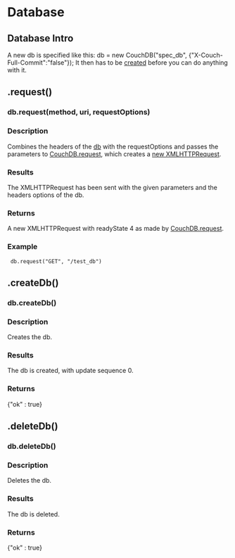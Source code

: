 # Database

## Database Intro
A new db is specified like this:
    db = new CouchDB("spec_db", {"X-Couch-Full-Commit":"false"});
It then has to be [created](/createDb) before you can do anything with it.


## .request()

### db.request(method, uri, requestOptions)

### Description
Combines the headers of the [db](/database-intro) with the requestOptions and passes the parameters to [CouchDB.request](/request), which creates a [new XMLHTTPRequest](/newXhr).

### Results
The XMLHTTPRequest has been sent with the given parameters and the headers options of the db.

### Returns
A new XMLHTTPRequest with readyState 4 as made by [CouchDB.request](/request).

### Example
     db.request("GET", "/test_db")
    
    
    

## .createDb()

### db.createDb()

### Description
Creates the db.
  
### Results
The db is created, with update sequence 0.

### Returns
{"ok" : true}


## .deleteDb()

### db.deleteDb()

### Description
Deletes the db.
  
### Results
The db is deleted.

### Returns
{"ok" : true}


